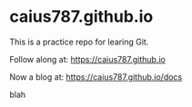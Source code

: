 # caius787.github.io

This is a practice repo for learing Git.

Follow along at:
https://caius787.github.io


Now a blog at:
https://caius787.github.io/docs

blah
